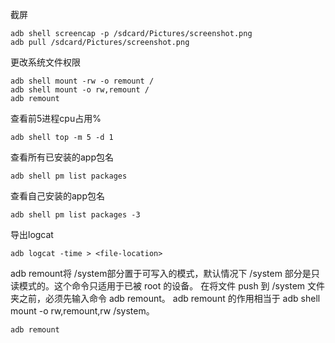 截屏

```
adb shell screencap -p /sdcard/Pictures/screenshot.png
adb pull /sdcard/Pictures/screenshot.png
```

更改系统文件权限

```shell
adb shell mount -rw -o remount /
adb shell mount -o rw,remount /
adb remount
```

查看前5进程cpu占用%

```
adb shell top -m 5 -d 1
```

查看所有已安装的app包名

```
adb shell pm list packages
```

查看自己安装的app包名

```
adb shell pm list packages -3
```

导出logcat

```
adb logcat -time > <file-location>
```

adb remount将 /system部分置于可写入的模式，默认情况下 /system 部分是只读模式的。这个命令只适用于已被 root 的设备。
在将文件 push 到 /system 文件夹之前，必须先输入命令 adb remount。
adb remount 的作用相当于 adb shell mount -o rw,remount,rw /system。

```bash
adb remount
```

